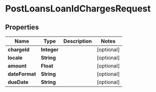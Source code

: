 
# PostLoansLoanIdChargesRequest

## Properties
Name | Type | Description | Notes
------------ | ------------- | ------------- | -------------
**chargeId** | **Integer** |  |  [optional]
**locale** | **String** |  |  [optional]
**amount** | **Float** |  |  [optional]
**dateFormat** | **String** |  |  [optional]
**dueDate** | **String** |  |  [optional]



